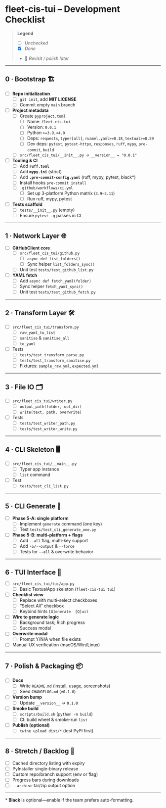 # fleet-cis-tui – Development Checklist

> **Legend**  
> - [ ]  *Unchecked*    
> - [x]  *Done*          
> - 🔄  *Revisit / polish later*

---

## 0 · Bootstrap 🏗️
- [ ] **Repo initialization**
  - [ ] `git init`, add **MIT LICENSE**
  - [ ] Commit empty `main` branch
- [ ] **Project metadata**
  - [ ] Create `pyproject.toml`
    - [ ] Name: `fleet-cis-tui`
    - [ ] Version: `0.0.1`
    - [ ] Python `>=3.9,<4.0`
    - [ ] Deps: `requests`, `typer[all]`, `ruamel.yaml>=0.18`, `textual>=0.59`
    - [ ] Dev deps: `pytest`, `pytest-httpx`, `responses`, `ruff`, `mypy`, `pre-commit`, `build`
  - [ ] `src/fleet_cis_tui/__init__.py` → `__version__ = "0.0.1"`
- [ ] **Tooling & CI**
  - [ ] Add **`ruff.toml`**
  - [ ] Add **`mypy.ini`** (strict)
  - [ ] Add **`.pre-commit-config.yaml`** (ruff, mypy, pytest, black*)
  - [ ] Install hooks `pre-commit install`
  - [ ] `.github/workflows/ci.yml`
    - [ ] Set up 3-platform Python matrix (`3.9–3.11`)
    - [ ] Run ruff, mypy, pytest
- [ ] **Tests scaffold**
  - [ ] `tests/__init__.py` (empty)
  - [ ] Ensure `pytest -q` passes in CI

---

## 1 · Network Layer 🌐
- [ ] **GitHubClient core**
  - [ ] `src/fleet_cis_tui/github.py`
    - [ ] `async def list_folders()`
    - [ ] Sync helper `list_folders_sync()`
  - [ ] Unit test `tests/test_github_list.py`
- [ ] **YAML fetch**
  - [ ] Add `async def fetch_yaml(folder)`
  - [ ] Sync helper `fetch_yaml_sync()`
  - [ ] Unit test `tests/test_github_fetch.py`

---

## 2 · Transform Layer 🛠️
- [ ] `src/fleet_cis_tui/transform.py`
  - [ ] `raw_yaml_to_list`
  - [ ] `sanitise` & `sanitise_all`
  - [ ] `to_yaml`
- [ ] Tests
  - [ ] `tests/test_transform_parse.py`
  - [ ] `tests/test_transform_sanitise.py`
  - [ ] Fixtures: `sample_raw.yml`, `expected.yml`

---

## 3 · File IO 🗂️
- [ ] `src/fleet_cis_tui/writer.py`
  - [ ] `output_path(folder, out_dir)`
  - [ ] `write(text, path, overwrite)`
- [ ] Tests
  - [ ] `tests/test_writer_path.py`
  - [ ] `tests/test_writer_write.py`

---

## 4 · CLI Skeleton 🖥️
- [ ] `src/fleet_cis_tui/__main__.py`
  - [ ] Typer app instance
  - [ ] `list` command
- [ ] Test
  - [ ] `tests/test_cli_list.py`

---

## 5 · CLI Generate 🚀
- [ ] **Phase 5-A: single platform**
  - [ ] Implement `generate` command (one key)
  - [ ] Test `tests/test_cli_generate_one.py`
- [ ] **Phase 5-B: multi-platform + flags**
  - [ ] Add `--all` flag, multi-key support
  - [ ] Add `-o/--output` & `--force`
  - [ ] Tests for `--all` & overwrite behavior

---

## 6 · TUI Interface 🎨
- [ ] `src/fleet_cis_tui/tui/app.py`
  - [ ] Basic TextualApp skeleton (`fleet-cis-tui tui`)
- [ ] **Checklist view**
  - [ ] Replace with multi-select checkboxes
  - [ ] “Select All” checkbox
  - [ ] Keybind hints `[G]enerate  [Q]uit`
- [ ] **Wire to generate logic**
  - [ ] Background task; Rich progress
  - [ ] Success modal
- [ ] **Overwrite modal**
  - [ ] Prompt Y/N/A when file exists
- [ ] Manual UX verification (macOS/Win/Linux)

---

## 7 · Polish & Packaging 📦
- [ ] **Docs**
  - [ ] Write `README.md` (install, usage, screenshots)
  - [ ] Seed `CHANGELOG.md` (`v0.1.0`)
- [ ] **Version bump**
  - [ ] Update `__version__` → `0.1.0`
- [ ] **Smoke build**
  - [ ] `scripts/build.sh` (`python -m build`)
  - [ ] CI: build wheel & smoke-run `list`
- [ ] **Publish (optional)**
  - [ ] `twine upload dist/*` (test PyPI first)

---

## 8 · Stretch / Backlog 🔮
- [ ] Cached directory listing with expiry
- [ ] PyInstaller single-binary release
- [ ] Custom repo/branch support (env or flag)
- [ ] Progress bars during downloads
- [ ] `--archive` tar/zip output option

---

\* **Black** is optional—enable if the team prefers auto-formatting.
